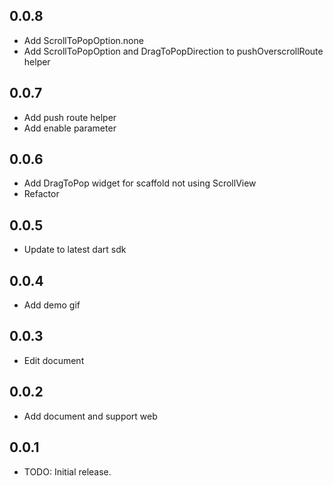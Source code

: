 ## 0.0.8

* Add ScrollToPopOption.none
* Add ScrollToPopOption and DragToPopDirection to pushOverscrollRoute helper

## 0.0.7

* Add push route helper
* Add enable parameter

## 0.0.6

* Add DragToPop widget for scaffold not using ScrollView
* Refactor

## 0.0.5

* Update to latest dart sdk

## 0.0.4

* Add demo gif

## 0.0.3

* Edit document

## 0.0.2

* Add document and support web

## 0.0.1

* TODO: Initial release.
